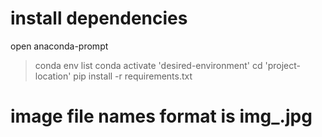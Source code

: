 
# install dependencies
open anaconda-prompt
>conda env list
>conda activate 'desired-environment'
>cd 'project-location'
>pip install -r requirements.txt

# image file names format is img_<category>_<brand>_<color>.jpg